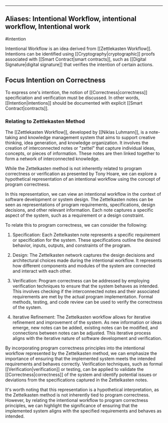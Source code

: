 
---
Aliases: Intentional Workflow, intentional workflow, Intentional work
---
#intention

Intentional Workflow is an idea derived from [[Zettlekasten Workflow]]. Intentions can be identified using [[Cryptography|cryptographic]] proofs associated with [[Smart Contract|smart contracts]], such as [[Digital Signature|digital signature]] that verifies the intention of certain actions. 

## Focus Intention on Correctness
To express one's intention, the notion of [[Correctness|correctness]] specificiation and verification must be discussed. In other words, [[Intention|intentions]] should be documented with explicit [[Smart Contract|contracts]].

### Relating to Zettlekasten Method
The [[Zettlekasten Workflow]], developed by [[Niklas Luhmann]], is a note-taking and knowledge management system that aims to support creative thinking, idea generation, and knowledge organization. It involves the creation of interconnected notes or "zettel" that capture individual ideas, concepts, or pieces of information. These notes are then linked together to form a network of interconnected knowledge.

While the Zettelkasten method is not inherently related to program correctness or verification as presented by Tony Hoare, we can explore a hypothetical representation of an intentional workflow using the concept of program correctness.

In this representation, we can view an intentional workflow in the context of software development or system design. The Zettelkasten notes can be seen as representations of program requirements, specifications, design decisions, and other relevant information. Each note captures a specific aspect of the system, such as a requirement or a design constraint.

To relate this to program correctness, we can consider the following:

1. Specification: Each Zettelkasten note represents a specific requirement or specification for the system. These specifications outline the desired behavior, inputs, outputs, and constraints of the program.
    
2. Design: The Zettelkasten network captures the design decisions and architectural choices made during the intentional workflow. It represents how different components and modules of the system are connected and interact with each other.
    
3. Verification: Program correctness can be addressed by employing verification techniques to ensure that the system behaves as intended. This involves checking if the interconnected notes and their associated requirements are met by the actual program implementation. Formal methods, testing, and code review can be used to verify the correctness of the system.
    
4. Iterative Refinement: The Zettelkasten workflow allows for iterative refinement and improvement of the system. As new information or ideas emerge, new notes can be added, existing notes can be modified, and connections between notes can be adjusted. This iterative process aligns with the iterative nature of software development and verification.
    

By incorporating program correctness principles into the intentional workflow represented by the Zettelkasten method, we can emphasize the importance of ensuring that the implemented system meets the intended requirements and behaves correctly. Verification techniques, such as formal [[Verification|verification]] or testing, can be applied to validate the [[Correctness|correctness]] of the system and identify potential issues or deviations from the specifications captured in the Zettelkasten notes.

It's worth noting that this representation is a hypothetical interpretation, as the Zettelkasten method is not inherently tied to program correctness. However, by relating the intentional workflow to program correctness principles, we can highlight the significance of ensuring that the implemented system aligns with the specified requirements and behaves as intended.